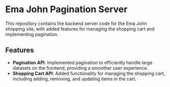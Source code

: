 # Ema John Pagination Server

This repository contains the backend server code for the Ema John shopping site, with added features for managing the shopping cart and implementing pagination.

## Features

- **Pagination API**: Implemented pagination to efficiently handle large datasets on the frontend, providing a smoother user experience.
- **Shopping Cart API**: Added functionality for managing the shopping cart, including adding, removing, and updating items in the cart.
